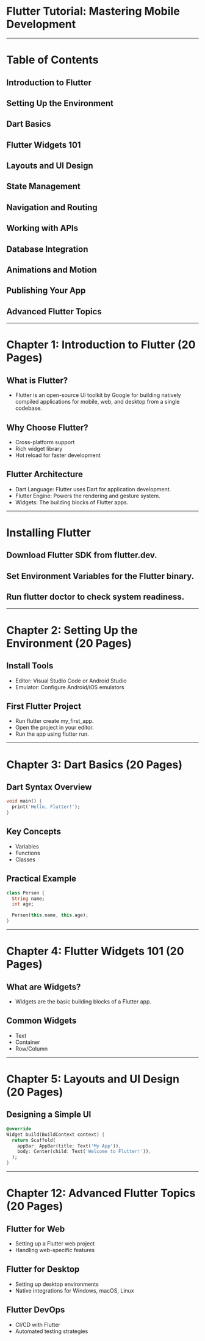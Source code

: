 # Flutter Tutorial: Mastering Mobile Development

---
# Table of Contents
## Introduction to Flutter
## Setting Up the Environment
## Dart Basics
## Flutter Widgets 101
## Layouts and UI Design
## State Management
## Navigation and Routing
## Working with APIs
## Database Integration
## Animations and Motion
## Publishing Your App
## Advanced Flutter Topics

---
# Chapter 1: Introduction to Flutter (20 Pages)
## What is Flutter?
- Flutter is an open-source UI toolkit by Google for building natively compiled applications for mobile, web, and desktop from a single codebase.

## Why Choose Flutter?
- Cross-platform support
- Rich widget library
- Hot reload for faster development
## Flutter Architecture
- Dart Language: Flutter uses Dart for application development.
- Flutter Engine: Powers the rendering and gesture system.
- Widgets: The building blocks of Flutter apps.

---
# Installing Flutter
## Download Flutter SDK from flutter.dev.
## Set Environment Variables for the Flutter binary.
## Run flutter doctor to check system readiness.

---
# Chapter 2: Setting Up the Environment (20 Pages)
## Install Tools
- Editor: Visual Studio Code or Android Studio
- Emulator: Configure Android/iOS emulators

## First Flutter Project
- Run flutter create my_first_app.
- Open the project in your editor.
- Run the app using flutter run.

---
# Chapter 3: Dart Basics (20 Pages)
## Dart Syntax Overview
```dart
void main() {  
  print('Hello, Flutter!');  
}  
```
## Key Concepts
- Variables
- Functions
- Classes

## Practical Example
```dart
class Person {  
  String name;  
  int age;  

  Person(this.name, this.age);  
}  
```

---
# Chapter 4: Flutter Widgets 101 (20 Pages)
## What are Widgets?
- Widgets are the basic building blocks of a Flutter app.

## Common Widgets
- Text
- Container
- Row/Column

---

# Chapter 5: Layouts and UI Design (20 Pages)
## Designing a Simple UI
```dart
@override  
Widget build(BuildContext context) {  
  return Scaffold(  
    appBar: AppBar(title: Text('My App')),  
    body: Center(child: Text('Welcome to Flutter!')),  
  );  
}  
```
---
# Chapter 12: Advanced Flutter Topics (20 Pages)
## Flutter for Web
- Setting up a Flutter web project
- Handling web-specific features

## Flutter for Desktop
- Setting up desktop environments
- Native integrations for Windows, macOS, Linux

## Flutter DevOps
- CI/CD with Flutter
- Automated testing strategies
